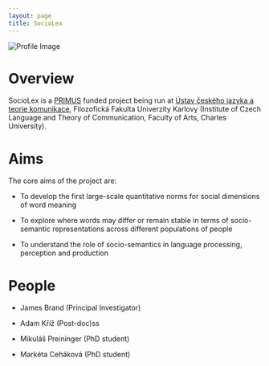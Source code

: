 ```yaml
---
layout: page
title: SocioLex
---
```


![Profile Image](https://jamesbrandscience.github.io/assets/sociolex.png)

# Overview
SocioLex is a [PRIMUS](https://cuni.cz/UKEN-558.html) funded project being run at [Ústav českého jazyka a teorie komunikace](https://ucjtk.ff.cuni.cz/), Filozofická Fakulta Univerzity Karlovy (Institute of Czech Language and Theory of Communication, Faculty of Arts, Charles University).

# Aims
The core aims of the project are:

- To develop the first large-scale quantitative norms for social dimensions of word meaning

- To explore where words may differ or remain stable in terms of socio-semantic representations across different populations of people

- To understand the role of socio-semantics in language processing, perception and production

# People
- James Brand (Principal Investigator)

- Adam Kříž (Post-doc)ss

- Mikuláš Preininger (PhD student)

- Markéta Ceháková (PhD student)
